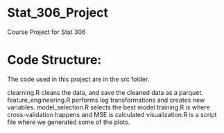 # Stat_306_Project
 Course Project for Stat 306

# Code Structure:
The code used in this project are in the src folder.

clearning.R cleans the data, and save the cleaned data as a parquet.
feature_engineering.R performs log transformations and creates new variables.
model_selection.R selects the best model
training.R is where cross-validation happens and MSE is calculated
visualization.R is a script file where we generated some of the plots. 
